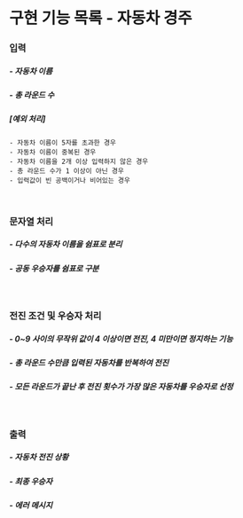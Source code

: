 # 구현 기능 목록 - 자동차 경주

### 입력

##### - 자동차 이름

##### - 총 라운드 수

##### [예외 처리]

    - 자동차 이름이 5자를 초과한 경우
    - 자동차 이름이 중복된 경우
    - 자동차 이름을 2개 이상 입력하지 않은 경우
    - 총 라운드 수가 1 이상이 아닌 경우
    - 입력값이 빈 공백이거나 비어있는 경우

<br>

### 문자열 처리

##### - 다수의 자동차 이름을 쉼표로 분리

##### - 공동 우승자를 쉼표로 구분

<br>

### 전진 조건 및 우승자 처리

##### - 0~9 사이의 무작위 값이 4 이상이면 전진, 4 미만이면 정지하는 기능

##### - 총 라운드 수만큼 입력된 자동차를 반복하여 전진

##### - 모든 라운드가 끝난 후 전진 횟수가 가장 많은 자동차를 우승자로 선정

<br>

### 출력

##### - 자동차 전진 상황

##### - 최종 우승자

##### - 에러 메시지